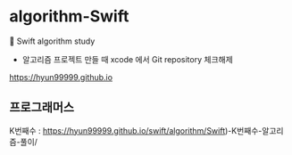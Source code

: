 # algorithm-Swift
🤯 Swift algorithm study

- 알고리즘 프로젝트 만들 때 xcode 에서 Git repository 체크해제

https://hyun99999.github.io

## 프로그래머스
K번째수 : https://hyun99999.github.io/swift/algorithm/Swift)-K번째수-알고리즘-풀이/
